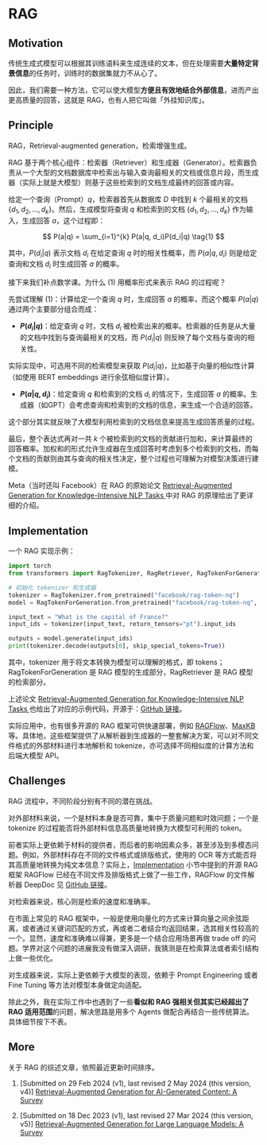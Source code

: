 # RAG

## Motivation

传统生成式模型可以根据其训练语料来生成连续的文本，但在处理需要**大量特定背景信息**的任务时，训练时的数据集就力不从心了。

因此，我们需要一种方法，它可以使大模型**方便且有效地结合外部信息**，进而产出更高质量的回答，这就是 RAG，也有人把它叫做「外挂知识库」。

## Principle

RAG，Retrieval-augmented generation，检索增强生成。

RAG 基于两个核心组件：检索器（Retriever）和生成器（Generator）。检索器负责从一个大型的文档数据库中检索出与输入查询最相关的文档或信息片段，而生成器（实际上就是大模型）则基于这些检索到的文档生成最终的回答或内容。

给定一个查询（Prompt）$q$，检索器首先从数据库 $D$ 中找到 $k$ 个最相关的文档 $\{d_1, d_2, ..., d_k\}$。然后，生成模型将查询 $q$ 和检索到的文档 $\{d_1, d_2, ..., d_k\}$ 作为输入，生成回答 $a$，这个过程即：

$$
P(a|q) = \sum_{i=1}^{k} P(a|q, d_i)P(d_i|q) \tag{1}
$$

其中，$P(d_i|q)$ 表示文档 $d_i$ 在给定查询 $q$ 时的相关性概率，而 $P(a|q, d_i)$ 则是给定查询和文档 $d_i$ 时生成回答 $a$ 的概率。

接下来我们补点数学课。为什么 $(1)$ 用概率形式来表示 RAG 的过程呢？

先尝试理解 $(1)$：计算给定一个查询 $q$ 时，生成回答 $a$ 的概率，而这个概率 $P(a|q)$ 通过两个主要部分组合而成：

- **$P(d_i|q)$**：给定查询 $q$ 时，文档 $d_i$ 被检索出来的概率。检索器的任务是从大量的文档中找到与查询最相关的文档，而 $P(d_i|q)$ 则反映了每个文档与查询的相关性。

实际实现中，可选用不同的检索模型来获取 $P(d_i|q)$，比如基于向量的相似性计算（如使用 BERT embeddings 进行余弦相似度计算）。

- **$P(a|q, d_i)$**：给定查询 $q$ 和检索到的文档 $d_i$ 的情况下，生成回答 $a$ 的概率。生成器（如GPT）会考虑查询和检索到的文档的信息，来生成一个合适的回答。

这个部分其实就反映了大模型利用检索到的文档信息来提高生成回答质量的过程。

最后，整个表达式再对一共 $k$ 个被检索到的文档的贡献进行加和，来计算最终的回答概率。加权和的形式允许生成器在生成回答时考虑到多个检索到的文档，而每个文档的贡献则由其与查询的相关性决定，整个过程也可理解为对模型决策进行建模。

Meta（当时还叫 Facebook）在 RAG 的原始论文 [Retrieval-Augmented Generation for Knowledge-Intensive NLP Tasks
](https://arxiv.org/abs/2005.11401) 中对 RAG 的原理给出了更详细的介绍。

## Implementation

一个 RAG 实现示例：

```python linenums="1"
import torch
from transformers import RagTokenizer, RagRetriever, RagTokenForGeneration

# 初始化 tokenizer 和生成器
tokenizer = RagTokenizer.from_pretrained("facebook/rag-token-nq")
model = RagTokenForGeneration.from_pretrained("facebook/rag-token-nq", retriever=RagRetriever.from_pretrained("facebook/rag-token-nq", use_dummy_dataset=True))

input_text = "What is the capital of France?"
input_ids = tokenizer(input_text, return_tensors="pt").input_ids

outputs = model.generate(input_ids)
print(tokenizer.decode(outputs[0], skip_special_tokens=True))
```
其中，tokenizer 用于将文本转换为模型可以理解的格式，即 tokens；RagTokenForGeneration 是 RAG 模型的生成部分，RagRetriever 是 RAG 模型的检索部分。

上述论文 [Retrieval-Augmented Generation for Knowledge-Intensive NLP Tasks
](https://arxiv.org/abs/2005.11401) 也给出了对应的示例代码，开源于：[GitHub 链接](https://github.com/huggingface/transformers/tree/main/examples/research_projects/rag)。

实际应用中，也有很多开源的 RAG 框架可供快速部署，例如 [RAGFlow](https://github.com/infiniflow/ragflow)、[MaxKB](https://github.com/1Panel-dev/MaxKB) 等。具体地，这些框架提供了从解析器到生成器的一整套解决方案，可以对不同文件格式的外部材料进行本地解析和 tokenize，亦可选择不同相似度的计算方法和后端大模型 API。

## Challenges

RAG 流程中，不同阶段分别有不同的潜在挑战。

对外部材料来说，一个是材料本身是否可靠，集中于质量问题和时效问题；一个是 tokenize 的过程能否将外部材料信息高质量地转换为大模型可利用的 token。

前者实际上更依赖于材料的提供者，而后者的影响因素众多，甚至涉及到多模态问题。例如，外部材料存在不同的文件格式或排版格式，使用的 OCR 等方式能否将其高质量地转换为纯文本信息？实际上，[Implementation](#implementation) 小节中提到的开源 RAG 框架 RAGFlow 已经在不同文件及排版格式上做了一些工作，RAGFlow 的文件解析器 DeepDoc 见 [GitHub 链接](https://github.com/infiniflow/ragflow/tree/main/deepdoc)。

对检索器来说，核心则是检索的速度和准确率。

在市面上常见的 RAG 框架中，一般是使用向量化的方式来计算向量之间余弦距离，或者通过关键词匹配的方式，再或者二者结合均返回结果，选其相关性较高的一个。显然，速度和准确难以得兼，更多是一个结合应用场景再做 trade off 的问题。学界对这个问题的进展我没有做深入调研，我猜测是在检索算法或者索引结构上做一些优化。

对生成器来说，实际上更依赖于大模型的表现，依赖于 Prompt Engineering 或者 Fine Tuning 等方法对模型本身做定向适配。

除此之外，我在实际工作中也遇到了一些**看似和 RAG 强相关但其实已经超出了 RAG 适用范围**的问题，解决思路是用多个 Agents 做配合再结合一些传统算法。具体细节按下不表。

## More

关于 RAG 的综述文章，依照最近更新时间排序。

1. [Submitted on 29 Feb 2024 (v1), last revised 2 May 2024 (this version, v4)]
[Retrieval-Augmented Generation for AI-Generated Content: A Survey](https://arxiv.org/abs/2402.19473)

2. [Submitted on 18 Dec 2023 (v1), last revised 27 Mar 2024 (this version, v5)] 
[Retrieval-Augmented Generation for Large Language Models: A Survey](https://arxiv.org/abs/2312.10997)

